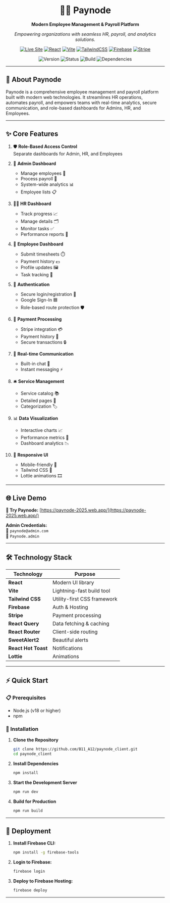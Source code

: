 <div align="center">

# 💼💸 Paynode

**Modern Employee Management & Payroll Platform**

_Empowering organizations with seamless HR, payroll, and analytics solutions._

[![Live Site](https://img.shields.io/badge/🌐_Live_Paynode-4f46e5?style=for-the-badge&logo=firefox-browser)](https://paynode-2025.web.app/)
[![React](https://img.shields.io/badge/React-19.0.0-61dafb?style=for-the-badge&logo=react)](https://react.dev/)
[![Vite](https://img.shields.io/badge/Vite-Enabled-646cff?style=for-the-badge&logo=vite)](https://vitejs.dev/)
[![TailwindCSS](https://img.shields.io/badge/Tailwind-4.1.8-38bdf8?style=for-the-badge&logo=tailwindcss)](https://tailwindcss.com/)
[![Firebase](https://img.shields.io/badge/Firebase-Hosting-ffca28?style=for-the-badge&logo=firebase)](https://firebase.google.com/)
[![Stripe](https://img.shields.io/badge/Stripe-Payments-635bff?style=for-the-badge&logo=stripe)](https://stripe.com/)

![Version](https://img.shields.io/badge/Version-1.0.0-blue?style=flat-square)
![Status](https://img.shields.io/badge/Status-Production-green?style=flat-square)
![Build](https://img.shields.io/badge/Build-Passing-brightgreen?style=flat-square)
![Dependencies](https://img.shields.io/badge/Dependencies-Up%20to%20Date-success?style=flat-square)

</div>

---

## 📖 About Paynode

Paynode is a comprehensive employee management and payroll platform built with modern web technologies. It streamlines HR operations, automates payroll, and empowers teams with real-time analytics, secure communication, and role-based dashboards for Admins, HR, and Employees.

---

## ✨ Core Features

1. 🛡️ **Role-Based Access Control**  
   Separate dashboards for Admin, HR, and Employees

2. 👑 **Admin Dashboard**  
   - Manage employees 👥  
   - Process payroll 💸  
   - System-wide analytics 📊  
   - Employee lists 📋

3. 🧑‍💼 **HR Dashboard**  
   - Track progress 📈  
   - Manage details 🗂️  
   - Monitor tasks ✅  
   - Performance reports 📝

4. 👷 **Employee Dashboard**  
   - Submit timesheets ⏱️  
   - Payment history 💵  
   - Profile updates 🖼️  
   - Task tracking 📅

5. 🔐 **Authentication**  
   - Secure login/registration 🔑  
   - Google Sign-In 🟦  
   - Role-based route protection 🛡️

6. 💸 **Payment Processing**  
   - Stripe integration 💳  
   - Payment history 🧾  
   - Secure transactions 🔒

7. 💬 **Real-time Communication**  
   - Built-in chat 💬  
   - Instant messaging ⚡

8. 🛎️ **Service Management**  
   - Service catalog 📚  
   - Detailed pages 📄  
   - Categorization 🏷️

9. 📊 **Data Visualization**  
   - Interactive charts 📈  
   - Performance metrics 📏  
   - Dashboard analytics 📉

10. 📱 **Responsive UI**  
    - Mobile-friendly 📲  
    - Tailwind CSS 🎨  
    - Lottie animations 🎞️

---

## 🌐 Live Demo

**🚀 Try Paynode:** [https://paynode-2025.web.app/](https://paynode-2025.web.app/)

**Admin Credentials:**  
📧 `paynode@admin.com`  
🔑 `Paynode.admin`

---

## 🛠️ Technology Stack

| Technology          | Purpose                     |
| ------------------- | --------------------------- |
| **React**           | Modern UI library           |
| **Vite**            | Lightning-fast build tool   |
| **Tailwind CSS**    | Utility-first CSS framework |
| **Firebase**        | Auth & Hosting              |
| **Stripe**          | Payment processing          |
| **React Query**     | Data fetching & caching     |
| **React Router**    | Client-side routing         |
| **SweetAlert2**     | Beautiful alerts            |
| **React Hot Toast** | Notifications               |
| **Lottie**          | Animations                  |

---

## ⚡ Quick Start

### 📋 Prerequisites

- Node.js (v18 or higher)
- npm

### 🚀 Installation

1. **Clone the Repository**
   ```bash
   git clone https://github.com/B11_A12/paynode_client.git
   cd paynode_client
   ```
2. **Install Dependencies**
   ```bash
   npm install
   ```
3. **Start the Development Server**
   ```bash
   npm run dev
   ```
4. **Build for Production**
   ```bash
   npm run build
   ```

---

## 🚀 Deployment

1. **Install Firebase CLI:**
   ```bash
   npm install -g firebase-tools
   ```
2. **Login to Firebase:**
   ```bash
   firebase login
   ```
3. **Deploy to Firebase Hosting:**
   ```bash
   firebase deploy
   ```

---
